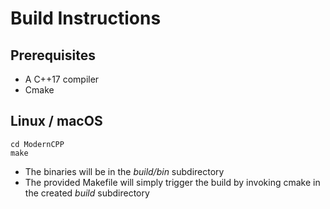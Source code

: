 # Build Instructions

## Prerequisites

* A C++17 compiler
* Cmake

## Linux / macOS

```
cd ModernCPP
make
```

* The binaries will be in the _build/bin_ subdirectory
* The provided Makefile will simply trigger the build by invoking cmake in the created _build_ subdirectory

